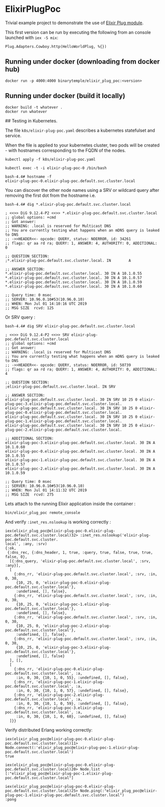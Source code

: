 # ElixirPlugPoc

Trivial example project to demonstrate the use of [Elixir Plug module](https://github.com/elixir-lang/plug).

This first version can be run by executing the following from an console launched with `iex -S mix`:

```
Plug.Adapters.Cowboy.http(HelloWorldPlug, %{})
```

## Running under docker (downloading from docker hub)

```
docker run -p 4000:4000 binarytemple/elixir_plug_poc:<version>
```

## Running under docker (build it locally)

```
docker build -t whatever .
docker run whatever
```


## Testing in Kubernetes.

The file `k8s/elixir-plug-poc.yaml` describes a kubernetes statefulset and service.

When the file is applied to your kubernetes cluster, two pods will be created - with hostnames corresponding to the FQDN of the nodes.

```
kubectl apply -f k8s/elixir-plug-poc.yaml
```

```
kubectl exec -t -i elixir-plug-poc-0 /bin/bash
```

```
bash-4.4# hostname -f
elixir-plug-poc-0.elixir-plug-poc.default.svc.cluster.local
```

You can discover the other node names using a SRV or wildcard query after removing the first dot from the hostname i.e.

```
bash-4.4# dig *.elixir-plug-poc.default.svc.cluster.local

; <<>> DiG 9.12.4-P2 <<>> *.elixir-plug-poc.default.svc.cluster.local
;; global options: +cmd
;; Got answer:
;; WARNING: .local is reserved for Multicast DNS
;; You are currently testing what happens when an mDNS query is leaked to DNS
;; ->>HEADER<<- opcode: QUERY, status: NOERROR, id: 34261
;; flags: qr aa rd ra; QUERY: 1, ANSWER: 4, AUTHORITY: 0, ADDITIONAL: 0

;; QUESTION SECTION:
;*.elixir-plug-poc.default.svc.cluster.local. IN        A

;; ANSWER SECTION:
*.elixir-plug-poc.default.svc.cluster.local. 30 IN A 10.1.0.55
*.elixir-plug-poc.default.svc.cluster.local. 30 IN A 10.1.0.57
*.elixir-plug-poc.default.svc.cluster.local. 30 IN A 10.1.0.59
*.elixir-plug-poc.default.svc.cluster.local. 30 IN A 10.1.0.60

;; Query time: 0 msec
;; SERVER: 10.96.0.10#53(10.96.0.10)
;; WHEN: Mon Jul 01 14:10:16 UTC 2019
;; MSG SIZE  rcvd: 125
```

Or SRV query :

```
bash-4.4# dig SRV elixir-plug-poc.default.svc.cluster.local

; <<>> DiG 9.12.4-P2 <<>> SRV elixir-plug-poc.default.svc.cluster.local
;; global options: +cmd
;; Got answer:
;; WARNING: .local is reserved for Multicast DNS
;; You are currently testing what happens when an mDNS query is leaked to DNS
;; ->>HEADER<<- opcode: QUERY, status: NOERROR, id: 50739
;; flags: qr aa rd ra; QUERY: 1, ANSWER: 4, AUTHORITY: 0, ADDITIONAL: 4

;; QUESTION SECTION:
;elixir-plug-poc.default.svc.cluster.local. IN SRV

;; ANSWER SECTION:
elixir-plug-poc.default.svc.cluster.local. 30 IN SRV 10 25 0 elixir-plug-poc-3.elixir-plug-poc.default.svc.cluster.local.
elixir-plug-poc.default.svc.cluster.local. 30 IN SRV 10 25 0 elixir-plug-poc-0.elixir-plug-poc.default.svc.cluster.local.
elixir-plug-poc.default.svc.cluster.local. 30 IN SRV 10 25 0 elixir-plug-poc-1.elixir-plug-poc.default.svc.cluster.local.
elixir-plug-poc.default.svc.cluster.local. 30 IN SRV 10 25 0 elixir-plug-poc-2.elixir-plug-poc.default.svc.cluster.local.

;; ADDITIONAL SECTION:
elixir-plug-poc-3.elixir-plug-poc.default.svc.cluster.local. 30 IN A 10.1.0.60
elixir-plug-poc-0.elixir-plug-poc.default.svc.cluster.local. 30 IN A 10.1.0.55
elixir-plug-poc-1.elixir-plug-poc.default.svc.cluster.local. 30 IN A 10.1.0.57
elixir-plug-poc-2.elixir-plug-poc.default.svc.cluster.local. 30 IN A 10.1.0.59

;; Query time: 0 msec
;; SERVER: 10.96.0.10#53(10.96.0.10)
;; WHEN: Mon Jul 01 14:11:32 UTC 2019
;; MSG SIZE  rcvd: 275
```



Lets attach to the running Elixir application inside the container :

```
bin/elixir_plug_poc remote_console
```


And verify `:inet_res.nslookup` is working correctly :

```
iex(elixir_plug_poc@elixir-plug-poc-0.elixir-plug-poc.default.svc.cluster.local)32> :inet_res.nslookup('elixir-plug-poc.default.svc.cluster.
local', :any, :srv)
{:ok,
 {:dns_rec, {:dns_header, 1, true, :query, true, false, true, true, false, 0},
  [{:dns_query, 'elixir-plug-poc.default.svc.cluster.local', :srv, :any}],
  [
    {:dns_rr, 'elixir-plug-poc.default.svc.cluster.local', :srv, :in, 0, 30,
     {10, 25, 0, 'elixir-plug-poc-0.elixir-plug-poc.default.svc.cluster.local'},
     :undefined, [], false},
    {:dns_rr, 'elixir-plug-poc.default.svc.cluster.local', :srv, :in, 0, 30,
     {10, 25, 0, 'elixir-plug-poc-1.elixir-plug-poc.default.svc.cluster.local'},
     :undefined, [], false},
    {:dns_rr, 'elixir-plug-poc.default.svc.cluster.local', :srv, :in, 0, 30,
     {10, 25, 0, 'elixir-plug-poc-2.elixir-plug-poc.default.svc.cluster.local'},
     :undefined, [], false},
    {:dns_rr, 'elixir-plug-poc.default.svc.cluster.local', :srv, :in, 0, 30,
     {10, 25, 0, 'elixir-plug-poc-3.elixir-plug-poc.default.svc.cluster.local'},
     :undefined, [], false}
  ], [],
  [
    {:dns_rr, 'elixir-plug-poc-0.elixir-plug-poc.default.svc.cluster.local', :a,
     :in, 0, 30, {10, 1, 0, 55}, :undefined, [], false},
    {:dns_rr, 'elixir-plug-poc-1.elixir-plug-poc.default.svc.cluster.local', :a,
     :in, 0, 30, {10, 1, 0, 57}, :undefined, [], false},
    {:dns_rr, 'elixir-plug-poc-2.elixir-plug-poc.default.svc.cluster.local', :a,
     :in, 0, 30, {10, 1, 0, 59}, :undefined, [], false},
    {:dns_rr, 'elixir-plug-poc-3.elixir-plug-poc.default.svc.cluster.local', :a,
     :in, 0, 30, {10, 1, 0, 60}, :undefined, [], false}
  ]}}
```


Verify distributed Erlang working correctly:

    iex(elixir_plug_poc@elixir-plug-poc-0.elixir-plug-poc.default.svc.cluster.local)11> Node.connect(:'elixir_plug_poc@elixir-plug-poc-1.elixir-plug-poc.default.svc.cluster.local')
    true

    iex(elixir_plug_poc@elixir-plug-poc-0.elixir-plug-poc.default.svc.cluster.local)20> Node.list
    [:"elixir_plug_poc@elixir-plug-poc-1.elixir-plug-poc.default.svc.cluster.local"]

    iex(elixir_plug_poc@elixir-plug-poc-0.elixir-plug-poc.default.svc.cluster.local)25> Node.ping(:"elixir_plug_poc@elixir-plug-poc-1.elixir-plug-poc.default.svc.cluster.local")
    :pong





